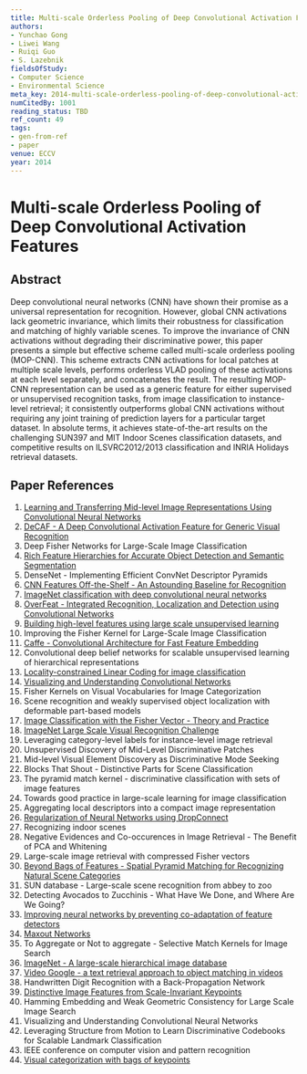 ```yaml
---
title: Multi-scale Orderless Pooling of Deep Convolutional Activation Features
authors:
- Yunchao Gong
- Liwei Wang
- Ruiqi Guo
- S. Lazebnik
fieldsOfStudy:
- Computer Science
- Environmental Science
meta_key: 2014-multi-scale-orderless-pooling-of-deep-convolutional-activation-features
numCitedBy: 1001
reading_status: TBD
ref_count: 49
tags:
- gen-from-ref
- paper
venue: ECCV
year: 2014
---
```


# Multi-scale Orderless Pooling of Deep Convolutional Activation Features

## Abstract

Deep convolutional neural networks (CNN) have shown their promise as a universal representation for recognition. However, global CNN activations lack geometric invariance, which limits their robustness for classification and matching of highly variable scenes. To improve the invariance of CNN activations without degrading their discriminative power, this paper presents a simple but effective scheme called multi-scale orderless pooling (MOP-CNN). This scheme extracts CNN activations for local patches at multiple scale levels, performs orderless VLAD pooling of these activations at each level separately, and concatenates the result. The resulting MOP-CNN representation can be used as a generic feature for either supervised or unsupervised recognition tasks, from image classification to instance-level retrieval; it consistently outperforms global CNN activations without requiring any joint training of prediction layers for a particular target dataset. In absolute terms, it achieves state-of-the-art results on the challenging SUN397 and MIT Indoor Scenes classification datasets, and competitive results on ILSVRC2012/2013 classification and INRIA Holidays retrieval datasets.

## Paper References

1. [Learning and Transferring Mid-level Image Representations Using Convolutional Neural Networks](2014-learning-and-transferring-mid-level-image-representations-using-convolutional-neural-networks)
2. [DeCAF - A Deep Convolutional Activation Feature for Generic Visual Recognition](2014-decaf-a-deep-convolutional-activation-feature-for-generic-visual-recognition)
3. Deep Fisher Networks for Large-Scale Image Classification
4. [Rich Feature Hierarchies for Accurate Object Detection and Semantic Segmentation](2014-rich-feature-hierarchies-for-accurate-object-detection-and-semantic-segmentation)
5. DenseNet - Implementing Efficient ConvNet Descriptor Pyramids
6. [CNN Features Off-the-Shelf - An Astounding Baseline for Recognition](2014-cnn-features-off-the-shelf-an-astounding-baseline-for-recognition)
7. [ImageNet classification with deep convolutional neural networks](2012-imagenet-classification-with-deep-convolutional-neural-networks)
8. [OverFeat - Integrated Recognition, Localization and Detection using Convolutional Networks](2014-overfeat-integrated-recognition-localization-and-detection-using-convolutional-networks)
9. [Building high-level features using large scale unsupervised learning](2013-building-high-level-features-using-large-scale-unsupervised-learning)
10. Improving the Fisher Kernel for Large-Scale Image Classification
11. [Caffe - Convolutional Architecture for Fast Feature Embedding](2014-caffe-convolutional-architecture-for-fast-feature-embedding)
12. Convolutional deep belief networks for scalable unsupervised learning of hierarchical representations
13. [Locality-constrained Linear Coding for image classification](2010-locality-constrained-linear-coding-for-image-classification)
14. [Visualizing and Understanding Convolutional Networks](2014-visualizing-and-understanding-convolutional-networks)
15. Fisher Kernels on Visual Vocabularies for Image Categorization
16. Scene recognition and weakly supervised object localization with deformable part-based models
17. [Image Classification with the Fisher Vector - Theory and Practice](2013-image-classification-with-the-fisher-vector-theory-and-practice)
18. [ImageNet Large Scale Visual Recognition Challenge](2015-imagenet-large-scale-visual-recognition-challenge)
19. Leveraging category-level labels for instance-level image retrieval
20. Unsupervised Discovery of Mid-Level Discriminative Patches
21. Mid-level Visual Element Discovery as Discriminative Mode Seeking
22. Blocks That Shout - Distinctive Parts for Scene Classification
23. The pyramid match kernel - discriminative classification with sets of image features
24. Towards good practice in large-scale learning for image classification
25. Aggregating local descriptors into a compact image representation
26. [Regularization of Neural Networks using DropConnect](2013-regularization-of-neural-networks-using-dropconnect)
27. Recognizing indoor scenes
28. Negative Evidences and Co-occurences in Image Retrieval - The Benefit of PCA and Whitening
29. Large-scale image retrieval with compressed Fisher vectors
30. [Beyond Bags of Features - Spatial Pyramid Matching for Recognizing Natural Scene Categories](2006-beyond-bags-of-features-spatial-pyramid-matching-for-recognizing-natural-scene-categories)
31. SUN database - Large-scale scene recognition from abbey to zoo
32. Detecting Avocados to Zucchinis - What Have We Done, and Where Are We Going?
33. [Improving neural networks by preventing co-adaptation of feature detectors](2012-improving-neural-networks-by-preventing-co-adaptation-of-feature-detectors)
34. [Maxout Networks](2013-maxout-networks)
35. To Aggregate or Not to aggregate - Selective Match Kernels for Image Search
36. [ImageNet - A large-scale hierarchical image database](2009-imagenet-a-large-scale-hierarchical-image-database)
37. [Video Google - a text retrieval approach to object matching in videos](2003-video-google-a-text-retrieval-approach-to-object-matching-in-videos)
38. Handwritten Digit Recognition with a Back-Propagation Network
39. [Distinctive Image Features from Scale-Invariant Keypoints](2004-distinctive-image-features-from-scale-invariant-keypoints)
40. Hamming Embedding and Weak Geometric Consistency for Large Scale Image Search
41. Visualizing and Understanding Convolutional Neural Networks
42. Leveraging Structure from Motion to Learn Discriminative Codebooks for Scalable Landmark Classification
43. IEEE conference on computer vision and pattern recognition
44. [Visual categorization with bags of keypoints](2004-visual-categorization-with-bags-of-keypoints)
